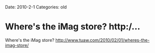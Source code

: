 Date: 2010-2-1
Categories: old

# Where's the iMag store? http:/...

Where's the iMag store? <a href="http://www.tuaw.com/2010/02/01/wheres-the-imag-store/" rel="nofollow">http://www.tuaw.com/2010/02/01/wheres-the-imag-store/</a>
